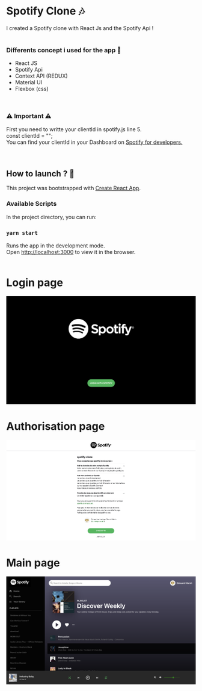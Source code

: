 <h1> Spotify Clone 🎶 </h1>
I created a Spotify clone with React Js and the Spotify Api ! 
<br>
<br>

<h3>Differents concept i used for the app  🧠</h3>
<ul>
  <li>React JS </li>
  <li>Spotify Api</li>
  <li>Context API (REDUX)</li>
  <li>Material UI</li>
  <li>Flexbox (css)</li>
</ul>

<br>

<h3> ⚠️ Important ⚠️  </h3>
First you need to writte your clientId in spotify.js line 5. <br>
const clientId = "";<br>
You can find your clientId in your Dashboard on <a href="https://developer.spotify.com/">Spotify for developers.</a> 

<br>
<br>
<br>

## How to launch ? 🚀

This project was bootstrapped with [Create React App](https://github.com/facebook/create-react-app).

<h3>Available Scripts </h3>

In the project directory, you can run:

### `yarn start`


Runs the app in the development mode.\
Open [http://localhost:3000](http://localhost:3000) to view it in the browser.
<br>
<br>

<h1>Login page </h1>
<img src="src/login.png" alt="login">
<h1>Authorisation page </h1>
<img src="src/auth.png" alt="authorization">
<h1>Main page </h1>
<img src="src/body.png" alt="main">
